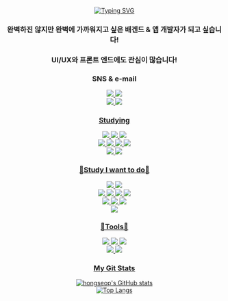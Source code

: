 <br><br>
<div align=center>

[![Typing SVG](https://readme-typing-svg.demolab.com?font=Fira+Code&size=30&pause=1000&color=81BEF7&center=true&width=435&lines=Hello%2C+I%E2%80%99m+hongsub.;back-end+developer;app+developer)](https://git.io/typing-svg)
### 완벽하진 않지만 완벽에 가까워지고 싶은 배겐드 & 앱 개발자가 되고 싶습니다!
### UI/UX와 프론트 엔드에도 관심이 많습니다!

<div align="center"><h3>SNS & e-mail</h3></div>
<div align = center>
<a href="https://www.instagram.com/wjd_ghdtjq/" target="_blank"><img src="https://img.shields.io/badge/@wjd_ghdtjq-E4405F?style=flat-square-badge&logo=Instagram&logoColor=white">
<img src="https://img.shields.io/badge/a01082372487@gmail.com-EA4335?style=flat-square-badge&logo=gmail&logoColor=white"><br>
<a href="https://velog.io/@wjd_ghdtjq" target="_blank"><img src="https://img.shields.io/badge/wjdghdtjq-20C997?style=flat-square-badge&logo=Velog&logoColor=white">
<a href="https://sassy-cloth-fbe.notion.site/5005f6975c65436eb757c1c12d659237" target="_blank"><img src="https://img.shields.io/badge/Notion-000000?style=flat-square-badge&logo=Notion&logoColor=white">

<div align="center"><h3>Studying</h3></div>
 <div align="center">
<img src="https://img.shields.io/badge/HTML5-E34F26?style=flat-square-badge&logo=HTML5&logoColor=white">
<img src="https://img.shields.io/badge/CSS3-1572B6?style=flat-square-badge&logo=Css3&logoColor=white">
<img src="https://img.shields.io/badge/C-A8B9CC.svg?style=flat-square-badge&logo=C&logoColor=white"><br>
<img src="https://img.shields.io/badge/JAVA-007396?style=flat-square-badge&logo=java&logoColor=white">
<img src="https://img.shields.io/badge/JavaScript-F7DF1E?style=flat-square-badge&logo=JavaScript&logoColor=white">
<img src="https://img.shields.io/badge/Oracle-F80000?style=flat-square-badge&logo=Oracle&logoColor=white">
<img src="https://img.shields.io/badge/React-61DAFB?style=flat-square-badge&logo=React&logoColor=white"><br>
<img src="https://img.shields.io/badge/Pyhton-3776AB?style=flat-square-badge&logo=Python&logoColor=white">
<img src="https://img.shields.io/badge/Node.js-339933?style=flat-square-badge&logo=Node.js&logoColor=white">
  
<div align="center"><h3>📖Study I want to do📖</h3>
<img src="https://img.shields.io/badge/React Native-73c4f3?style=flat-square-badge&logo=react&logoColor=white&">
<img src="https://img.shields.io/badge/Android%20Studio-3DDC84?style=flat-square-badge&logo=Android%20Studio&logoColor=white"><br>
<img src="https://img.shields.io/badge/spring-6DB33F?style=flat-square-badge&logo=spring&logoColor=white">
<img src="https://img.shields.io/badge/flutter-02569B?style=flat-square-badge&logo=flutter&logoColor=white">
<img src="https://img.shields.io/badge/Xcode-147EFB?style=flat-square-badge&logo=Xcode&logoColor=white">
<img src="https://img.shields.io/badge/Swift-F05138?style=flat-square-badge&logo=Swift&logoColor=white"><br>
<img src="https://img.shields.io/badge/Docker-2496ED?style=flat-square-badge&logo=Docker&logoColor=white">
<img src="https://img.shields.io/badge/Spring Boot-6DB33F?style=flat-square-badge&logo=Spring Boot&logoColor=white">
<img src="https://img.shields.io/badge/Spring Security-6DB33F?style=flat-square-badge&logo=Spring Security&logoColor=white"><br>
 <img src="https://img.shields.io/badge/Kotlin-7F52FF?style=flat-square-badge&logo=Kotlin&logoColor=white">
</div>
 
<div align="center"><h3>🔧Tools🔧</h3></div>
<div align="center">
<img src="https://img.shields.io/badge/Git-F05032.svg?&style=flat-square-badge&logo=Git&logoColor=white">
<img src="https://img.shields.io/badge/Eclipse%20IDE-2C2255.svg?&style=flat-square-badge&logo=Eclipse%20IDE&logoColor=white">
<img src="https://img.shields.io/badge/Visual%20Studio%20Code-007ACC.svg?&style=flat-square-badge&logo=Visual%20Studio%20Code&logoColor=white"><br>
<img src="https://img.shields.io/badge/github-181717?style=flat-square-badge&logo=github&logoColor=white">
<img src="https://img.shields.io/badge/Intellij%20IDEA-000000.svg?&style=flat-square-badge&logo=intellijidea&logoColor=white">
</div>

<div align="center"><h3>My Git Stats</h3></div> 

[![hongseop's GitHub stats](https://github-readme-stats.vercel.app/api?username=junghongseop&theme=calm)](https://github.com/junghongseop/github-readme-stats)<br>
[![Top Langs](https://github-readme-stats.vercel.app/api/top-langs/?username=junghongseop&layout=compact&theme=gruvbox)](https://github.com/junghongseop/github-readme-stats)
 
